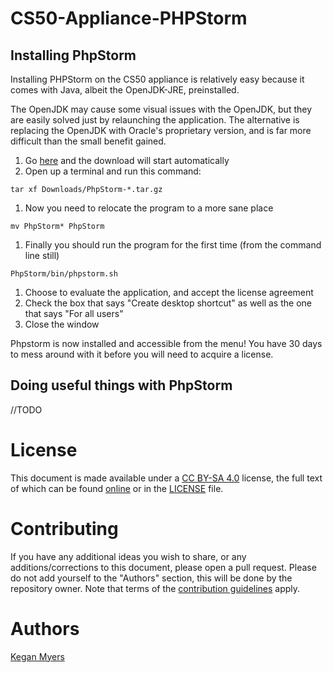 CS50-Appliance-PHPStorm
=======================

Installing PhpStorm
-------------------

Installing PHPStorm on the CS50 appliance is relatively easy because it comes with Java, albeit the OpenJDK-JRE, preinstalled.

The OpenJDK may cause some visual issues with the OpenJDK, but they are easily solved just by relaunching the application. The alternative is replacing the OpenJDK with Oracle's proprietary version, and is far more difficult than the small benefit gained.

1. Go [here](http://www.jetbrains.com/phpstorm/download/download_thanks.jsp?os=linux) and the download will start automatically
1. Open up a terminal and run this command:
```
tar xf Downloads/PhpStorm-*.tar.gz
```
1. Now you need to relocate the program to a more sane place
```
mv PhpStorm* PhpStorm
```
1. Finally you should run the program for the first time (from the command line still)
```
PhpStorm/bin/phpstorm.sh
```
1. Choose to evaluate the application, and accept the license agreement
1. Check the box that says "Create desktop shortcut" as well as the one that says "For all users"
1. Close the window

Phpstorm is now installed and accessible from the menu! You have 30 days to mess around with it before you will need to acquire a license.

Doing useful things with PhpStorm
---------------------------------
//TODO

License
=======
This document is made available under a [CC BY-SA 4.0](http://creativecommons.org/licenses/by-sa/4.0/) license, the  full text of which can be found [online](http://creativecommons.org/licenses/by-sa/4.0/legalcode) or in the [LICENSE](LICENSE) file.

Contributing
============
If you have any additional ideas you wish to share, or any additions/corrections to this document, please open a pull request. Please do not add yourself to the "Authors" section, this will be done by the repository owner. Note that terms of the [contribution guidelines](CONTRIBUTING.md) apply.

Authors
=======
[Kegan Myers](https://github.com/terribleplan)
